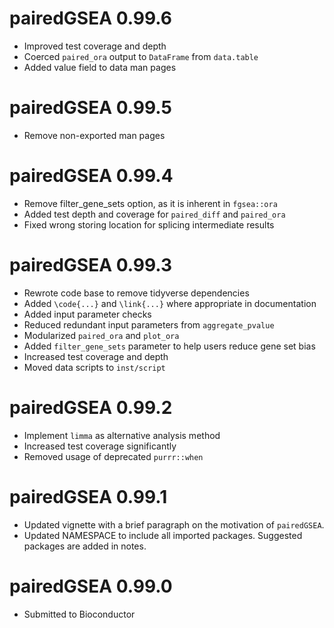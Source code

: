 # pairedGSEA 0.99.6

* Improved test coverage and depth
* Coerced `paired_ora` output to `DataFrame` from `data.table`
* Added value field to data man pages


# pairedGSEA 0.99.5

* Remove non-exported man pages

# pairedGSEA 0.99.4

* Remove filter_gene_sets option, as it is inherent in `fgsea::ora`
* Added test depth and coverage for `paired_diff` and `paired_ora`
* Fixed wrong storing location for splicing intermediate results

# pairedGSEA 0.99.3

* Rewrote code base to remove tidyverse dependencies
* Added `\code{...}` and `\link{...}` where appropriate in documentation
* Added input parameter checks
* Reduced redundant input parameters from `aggregate_pvalue`
* Modularized `paired_ora` and `plot_ora`
* Added `filter_gene_sets` parameter to help users reduce gene set bias
* Increased test coverage and depth
* Moved data scripts to `inst/script`

# pairedGSEA 0.99.2

* Implement `limma` as alternative analysis method
* Increased test coverage significantly
* Removed usage of deprecated `purrr::when`

# pairedGSEA 0.99.1

* Updated vignette with a brief paragraph on the motivation of `pairedGSEA`.
* Updated NAMESPACE to include all imported packages.
Suggested packages are added in notes.

# pairedGSEA 0.99.0

* Submitted to Bioconductor
